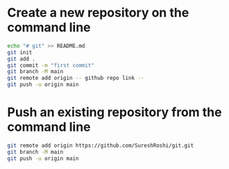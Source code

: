 # Create a new repository on the command line

```bash
echo "# git" >> README.md
git init
git add .
git commit -m "first commit"
git branch -M main
git remote add origin -- github repo link --
git push -u origin main
```

# Push an existing repository from the command line

```bash
git remote add origin https://github.com/SureshRoshi/git.git
git branch -M main
git push -u origin main
```
